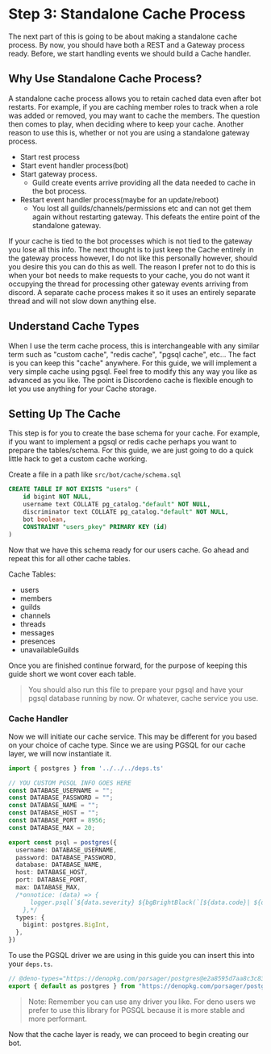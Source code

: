 # Step 3: Standalone Cache Process

The next part of this is going to be about making a standalone cache process. By now, you should have both a REST and a Gateway process ready. Before, we start handling events we should build a Cache handler.

## Why Use Standalone Cache Process?

A standalone cache process allows you to retain cached data even after bot restarts. For example, if you are caching member roles to track when a role was added or removed, you may want to cache the members. The question then comes to play, when deciding where to keep your cache. Another reason to use this is, whether or not you are using a standalone gateway process.

- Start rest process
- Start event handler process(bot)
- Start gateway process.
    - Guild create events arrive providing all the data needed to cache in the bot process.
- Restart event handler process(maybe for an update/reboot)
    - You lost all guilds/channels/permissions etc and can not get them again without restarting gateway. This defeats the entire point of the standalone gateway.

If your cache is tied to the bot processes which is not tied to the gateway you lose all this info. The next thought is to just keep the Cache entirely in the gateway process however, I do not like this personally however, should you desire this you can do this as well. The reason I prefer not to do this is when your bot needs to make requests to your cache, you do not want it occupying the thread for processing other gateway events arriving from discord. A separate cache process makes it so it uses an entirely separate thread and will not slow down anything else.

## Understand Cache Types

When I use the term cache process, this is interchangeable with any similar term such as "custom cache", "redis cache", "pgsql cache", etc... The fact is you can keep this "cache" anywhere. For this guide, we will implement a very simple cache using pgsql. Feel free to modify this any way you like as advanced as you like. The point is Discordeno cache is flexible enough to let you use anything for your Cache storage.

## Setting Up The Cache

This step is for you to create the base schema for your cache. For example, if you want to implement a pgsql or redis cache perhaps you want to prepare the tables/schema. For this guide, we are just going to do a quick little hack to get a custom cache working.

Create a file in a path like `src/bot/cache/schema.sql`

```sql
CREATE TABLE IF NOT EXISTS "users" (
    id bigint NOT NULL,
    username text COLLATE pg_catalog."default" NOT NULL,
    discriminator text COLLATE pg_catalog."default" NOT NULL,
    bot boolean,
    CONSTRAINT "users_pkey" PRIMARY KEY (id)
)
```

Now that we have this schema ready for our users cache. Go ahead and repeat this for all other cache tables.

Cache Tables:

- users
- members
- guilds
- channels
- threads
- messages
- presences
- unavailableGuilds

Once you are finished continue forward, for the purpose of keeping this guide short we wont cover each table.

> You should also run this file to prepare your pgsql and have your pgsql database running by now. Or whatever, cache service you use.

### Cache Handler

Now we will initiate our cache service. This may be different for you based on your choice of cache type. Since we are using PGSQL for our cache layer, we will now instantiate it.

```ts
import { postgres } from '../../../deps.ts'

// YOU CUSTOM PGSQL INFO GOES HERE
const DATABASE_USERNAME = "";
const DATABASE_PASSWORD = "";
const DATABASE_NAME = "";
const DATABASE_HOST = "";
const DATABASE_PORT = 8956;
const DATABASE_MAX = 20;

export const psql = postgres({
  username: DATABASE_USERNAME,
  password: DATABASE_PASSWORD,
  database: DATABASE_NAME,
  host: DATABASE_HOST,
  port: DATABASE_PORT,
  max: DATABASE_MAX,
  /*onnotice: (data) => {
      logger.psql(`${data.severity} ${bgBrightBlack(`[${data.code}| ${data.file}:${data.line}]`)}`, data.message);
    },*/
  types: {
    bigint: postgres.BigInt,
  },
})
```

To use the PGSQL driver we are using in this guide you can insert this into your `deps.ts`. 

```ts
// @deno-types="https://denopkg.com/porsager/postgres@e2a8595d7aa8c3c838b83b9bca7b890c1707ad2c/types/index.d.ts"
export { default as postgres } from "https://denopkg.com/porsager/postgres@e2a8595d7aa8c3c838b83b9bca7b890c1707ad2c/deno/lib/index.js";
```

> Note: Remember you can use any driver you like. For deno users we prefer to use this library for PGSQL because it is more stable and more performant.

Now that the cache layer is ready, we can proceed to begin creating our bot.